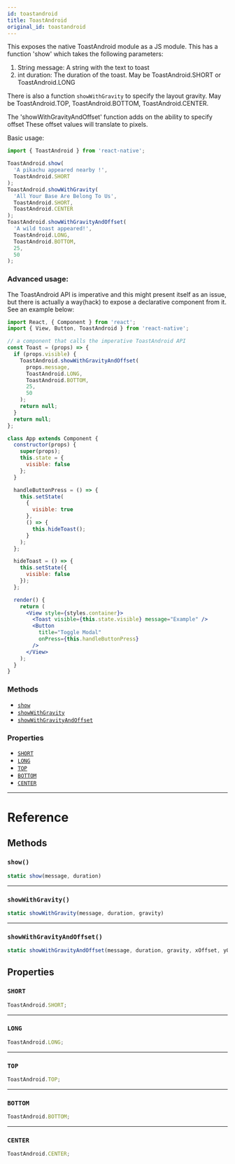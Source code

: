 ```yaml
---
id: toastandroid
title: ToastAndroid
original_id: toastandroid
---
```


This exposes the native ToastAndroid module as a JS module. This has a function 'show' which takes the following parameters:

1. String message: A string with the text to toast
2. int duration: The duration of the toast. May be ToastAndroid.SHORT or ToastAndroid.LONG

There is also a function `showWithGravity` to specify the layout gravity. May be ToastAndroid.TOP, ToastAndroid.BOTTOM, ToastAndroid.CENTER.

The 'showWithGravityAndOffset' function adds on the ability to specify offset These offset values will translate to pixels.

Basic usage:

```jsx
import { ToastAndroid } from 'react-native';

ToastAndroid.show(
  'A pikachu appeared nearby !',
  ToastAndroid.SHORT
);
ToastAndroid.showWithGravity(
  'All Your Base Are Belong To Us',
  ToastAndroid.SHORT,
  ToastAndroid.CENTER
);
ToastAndroid.showWithGravityAndOffset(
  'A wild toast appeared!',
  ToastAndroid.LONG,
  ToastAndroid.BOTTOM,
  25,
  50
);
```

### Advanced usage:

The ToastAndroid API is imperative and this might present itself as an issue, but there is actually a way(hack) to expose a declarative component from it. See an example below:

```jsx
import React, { Component } from 'react';
import { View, Button, ToastAndroid } from 'react-native';

// a component that calls the imperative ToastAndroid API
const Toast = (props) => {
  if (props.visible) {
    ToastAndroid.showWithGravityAndOffset(
      props.message,
      ToastAndroid.LONG,
      ToastAndroid.BOTTOM,
      25,
      50
    );
    return null;
  }
  return null;
};

class App extends Component {
  constructor(props) {
    super(props);
    this.state = {
      visible: false
    };
  }

  handleButtonPress = () => {
    this.setState(
      {
        visible: true
      },
      () => {
        this.hideToast();
      }
    );
  };

  hideToast = () => {
    this.setState({
      visible: false
    });
  };

  render() {
    return (
      <View style={styles.container}>
        <Toast visible={this.state.visible} message="Example" />
        <Button
          title="Toggle Modal"
          onPress={this.handleButtonPress}
        />
      </View>
    );
  }
}
```

### Methods

- [`show`](toastandroid.md#show)
- [`showWithGravity`](toastandroid.md#showwithgravity)
- [`showWithGravityAndOffset`](toastandroid.md#showwithgravityandoffset)

### Properties

- [`SHORT`](toastandroid.md#short)
- [`LONG`](toastandroid.md#long)
- [`TOP`](toastandroid.md#top)
- [`BOTTOM`](toastandroid.md#bottom)
- [`CENTER`](toastandroid.md#center)

---

# Reference

## Methods

### `show()`

```jsx
static show(message, duration)
```

---

### `showWithGravity()`

```jsx
static showWithGravity(message, duration, gravity)
```

---

### `showWithGravityAndOffset()`

```jsx
static showWithGravityAndOffset(message, duration, gravity, xOffset, yOffset)
```

## Properties

### `SHORT`

```jsx
ToastAndroid.SHORT;
```

---

### `LONG`

```jsx
ToastAndroid.LONG;
```

---

### `TOP`

```jsx
ToastAndroid.TOP;
```

---

### `BOTTOM`

```jsx
ToastAndroid.BOTTOM;
```

---

### `CENTER`

```jsx
ToastAndroid.CENTER;
```
